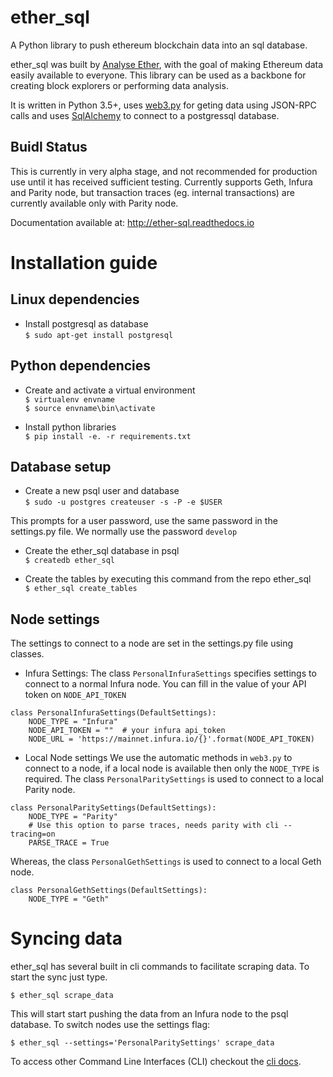 # ether_sql
A Python library to push ethereum blockchain data into an sql database.

ether_sql was built by [Analyse Ether](https://www.analyseether.com/), with the goal of making Ethereum data easily available to everyone. This library can be used as a backbone for creating block explorers or performing data analysis.

It is written in Python 3.5+, uses [web3.py](https://github.com/ethereum/web3.py) for geting data using JSON-RPC calls and uses [SqlAlchemy](http://docs.sqlalchemy.org/en/latest/) to connect to a postgressql database.


## Buidl Status
This is currently in very alpha stage, and not recommended for production use until it has received sufficient testing.
Currently supports Geth, Infura and Parity node, but transaction traces (eg. internal transactions) are currently available only with Parity node.

Documentation available at: http://ether-sql.readthedocs.io

# Installation guide

## Linux dependencies

* Install postgresql as database      
`$ sudo apt-get install postgresql`     


## Python dependencies

* Create and activate a virtual environment     
`$ virtualenv envname`     
`$ source envname\bin\activate`

* Install python libraries     
`$ pip install -e. -r requirements.txt`


## Database setup

* Create a new psql user and database     
`$ sudo -u postgres createuser -s -P -e $USER`

This prompts for a user password, use the same password in the settings.py file. We normally use the password `develop`

* Create the ether_sql database in psql     
`$ createdb ether_sql`

* Create the tables by executing this command from the repo ether_sql       
`$ ether_sql create_tables`

## Node settings
The settings to connect to a node are set in the settings.py file using classes.
* Infura Settings:
The class `PersonalInfuraSettings` specifies settings to connect to a normal Infura node. You can fill in the value of your API token on `NODE_API_TOKEN`
```
class PersonalInfuraSettings(DefaultSettings):
    NODE_TYPE = "Infura"
    NODE_API_TOKEN = ""  # your infura api_token
    NODE_URL = 'https://mainnet.infura.io/{}'.format(NODE_API_TOKEN)
```

* Local Node settings
We use the automatic methods in `web3.py` to connect to a node, if a local node is available then only the `NODE_TYPE` is required. The class `PersonalParitySettings` is used to connect to a local Parity node.
```
class PersonalParitySettings(DefaultSettings):
    NODE_TYPE = "Parity"
    # Use this option to parse traces, needs parity with cli --tracing=on
    PARSE_TRACE = True
```

Whereas, the class `PersonalGethSettings` is used to connect to a local Geth node.
```
class PersonalGethSettings(DefaultSettings):
    NODE_TYPE = "Geth"
```

# Syncing data
ether_sql has several built in cli commands to facilitate scraping data. To start the sync just type.


`$ ether_sql scrape_data `

This will start start pushing the data from an Infura node to the psql database. To switch nodes use the settings flag:


`$ ether_sql --settings='PersonalParitySettings' scrape_data `


To access other Command Line Interfaces (CLI) checkout the [cli docs](http://ether-sql.readthedocs.io/en/latest/api/cli.html).
